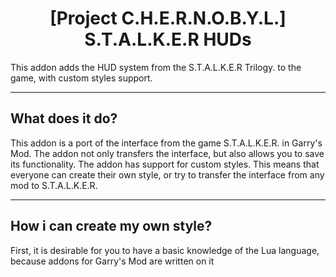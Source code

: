 <h1 align="center"> [Project C.H.E.R.N.O.B.Y.L.] S.T.A.L.K.E.R HUDs </h1>

This addon adds the HUD system from the S.T.A.L.K.E.R Trilogy. to the game, with custom styles support.

---
<h2 align="left"> What does it do? </h2>
This addon is a port of the interface from the game S.T.A.L.K.E.R. in Garry's Mod. The addon not only transfers the interface, but also allows you to save its functionality.
The addon has support for custom styles. This means that everyone can create their own style, or try to transfer the interface from any mod to S.T.A.L.K.E.R.

---
<h2 align="left"> How i can create my own style? </h2>
First, it is desirable for you to have a basic knowledge of the Lua language, because addons for Garry's Mod are written on it
